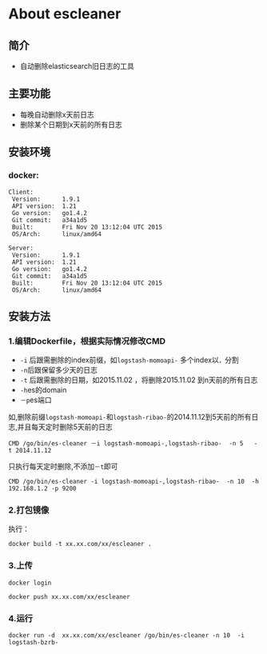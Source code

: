 # About escleaner

## 简介
* 自动删除elasticsearch旧日志的工具

## 主要功能
* 每晚自动删除x天前日志
* 删除某个日期到x天前的所有日志



## 安装环境

###  docker:

```
Client:
 Version:      1.9.1
 API version:  1.21
 Go version:   go1.4.2
 Git commit:   a34a1d5
 Built:        Fri Nov 20 13:12:04 UTC 2015
 OS/Arch:      linux/amd64

Server:
 Version:      1.9.1
 API version:  1.21
 Go version:   go1.4.2
 Git commit:   a34a1d5
 Built:        Fri Nov 20 13:12:04 UTC 2015
 OS/Arch:      linux/amd64

```
 
## 安装方法

### 1.编辑Dockerfile，根据实际情况修改CMD
* ``-i``  后跟需删除的index前缀，如``logstash-momoapi-`` 多个index以``，``分割
* ``-n``后跟保留多少天的日志
* ``-t``  后跟需删除的日期，如2015.11.02 ，将删除2015.11.02 到n天前的所有日志
* ``-h``es的domain
* ``－p``es端口

如,删除前缀``logstash-momoapi-``和``logstash-ribao-``的2014.11.12到5天前的所有日志,并且每天定时删除5天前的日志


```
CMD /go/bin/es-cleaner －i logstash-momoapi-,logstash-ribao-  -n 5   -t 2014.11.12
```

只执行每天定时删除,不添加``－t``即可

```
CMD /go/bin/es-cleaner -i logstash-momoapi-,logstash-ribao-  -n 10  -h 192.168.1.2 -p 9200
```
### 2.打包镜像

执行：

```
docker build -t xx.xx.com/xx/escleaner .
```
### 3.上传
```
docker login

docker push xx.xx.com/xx/escleaner
```
### 4.运行
```
docker run -d  xx.xx.com/xx/escleaner /go/bin/es-cleaner -n 10  -i logstash-bzrb-
```